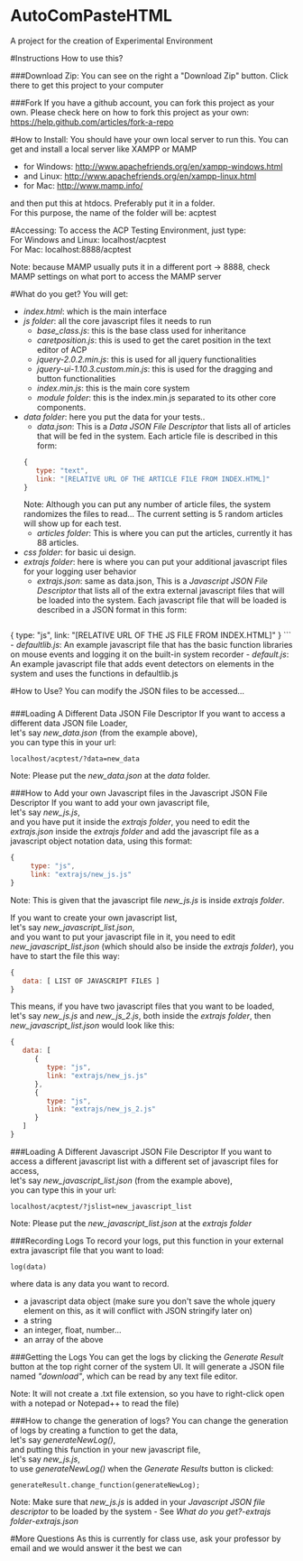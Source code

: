 AutoComPasteHTML
===========

A project for the creation of Experimental Environment

#Instructions
How to use this?

###Download Zip:
You can see on the right a "Download Zip" button. Click there to get this project to your computer

###Fork
If you have a github account, you can fork this project as your own. Please check here on how to fork this project as your own: https://help.github.com/articles/fork-a-repo

#How to Install:
You should have your own local server to run this. You can get and install a local server like XAMPP or MAMP
- for Windows: http://www.apachefriends.org/en/xampp-windows.html
- and Linux: http://www.apachefriends.org/en/xampp-linux.html
- for Mac: http://www.mamp.info/

and then put this at htdocs. Preferably put it in a folder.    
For this purpose, the name of the folder will be: acptest

#Accessing:
To access the ACP Testing Environment, just type:   
For Windows and Linux: localhost/acptest      
For Mac: localhost:8888/acptest   

Note: because MAMP usually puts it in a different port -> 8888, check MAMP settings on what port to access the MAMP server

#What do you get?
You will get:
- *index.html*: which is the main interface
- *js folder*: all the core javascript files it needs to run
   - *base_class.js*: this is the base class used for inheritance
   - *caretposition.js*: this is used to get the caret position in the text editor of ACP
   - *jquery-2.0.2.min.js*: this is used for all jquery functionalities
   - *jquery-ui-1.10.3.custom.min.js*: this is used for the dragging and button functionalities
   - *index.min.js*: this is the main core system
   - *module folder*: this is the index.min.js separated to its other core components.
- *data folder*: here you put the data for your tests..
   - *data.json*: This is a *Data JSON File Descriptor* that lists all of articles that will be fed in the system. Each article file is described in this form:
   ```javascript
   {
      type: "text",
      link: "[RELATIVE URL OF THE ARTICLE FILE FROM INDEX.HTML]"
   }
   ```
   Note: Although you can put any number of article files, the system randomizes the files to read... The current setting is 5 random articles will show up for each test.
   - *articles folder*: This is where you can put the articles, currently it has 88 articles.
- *css folder*: for basic ui design.
- *extrajs folder*: here is where you can put your additional javascript files for your logging user behavior
    - *extrajs.json*: same as data.json, This is a *Javascript JSON File Descriptor* that lists all of the extra external javascript files that will be loaded into the system. Each javascript file that will be loaded is described in a JSON format in this form:
    ```javascript
 {
     type: "js",
     link: "[RELATIVE URL OF THE JS FILE FROM INDEX.HTML]"
 }
    ```
    - *defaultlib.js*: An example javascript file that has the basic function libraries on mouse events and logging it on the built-in system recorder
    - *default.js*: An example javascript file that adds event detectors on elements in the system and uses the functions in defaultlib.js

#How to Use?
You can modify the JSON files to be accessed...

###

###Loading A Different Data JSON File Descriptor
If you want to access a different data JSON file Loader,    
let's say *new_data.json* (from the example above),    
you can type this in your url:
```
localhost/acptest/?data=new_data
```

Note: Please put the *new_data.json* at the *data* folder.

###How to Add your own Javascript files in the Javascript JSON File Descriptor
If you want to add your own javascript file,    
let's say *new_js.js*,      
and you have put it inside the *extrajs folder*, you need to edit the *extrajs.json* inside the *extrajs folder* and add the javascript file as a javascript object notation data, using this format:
```javascript
{
     type: "js",
     link: "extrajs/new_js.js" 
}
```
Note: This is given that the javascript file *new_js.js* is inside *extrajs folder*.

If you want to create your own javascript list,   
let's say *new_javascript_list.json*,    
and you want to put your javascript file in it, you need to edit *new_javascript_list.json* (which should also be inside the *extrajs folder*), you have to start the file this way:
```javascript
{
   data: [ LIST OF JAVASCRIPT FILES ]
}
```
This means, if you have two javascript files that you want to be loaded,    
let's say *new_js.js* and *new_js_2.js*, both inside the *extrajs folder*, then *new_javascript_list.json* would look like this:
```javascript
{
   data: [
      {
         type: "js",
         link: "extrajs/new_js.js"
      },
      {
         type: "js",
         link: "extrajs/new_js_2.js"
      }
   ]
}
```

###Loading A Different Javascript JSON File Descriptor
If you want to access a different javascript list with a different set of javascript files for access,   
let's say *new_javascript_list.json* (from the example above),    
you can type this in your url:
```
localhost/acptest/?jslist=new_javascript_list
```

Note: Please put the *new_javascript_list.json* at the *extrajs folder*

###Recording Logs
To record your logs, put this function in your external extra javascript file that you want to load:
```
log(data)
```
where data is any data you want to record.
- a javascript data object (make sure you don't save the whole jquery element on this, as it will conflict with JSON stringify later on)
- a string
- an integer, float, number...
- an array of the above

###Getting the Logs
You can get the logs by clicking the *Generate Result* button at the top right corner of the system UI. It will generate a JSON file named *"download"*, which can be read by any text file editor.    

Note: It will not create a .txt file extension, so you have to right-click open with a notepad or Notepad++ to read the file)

###How to change the generation of logs?
You can change the generation of logs by creating a function to get the data,   
let's say *generateNewLog()*,    
and putting this function in your new javascript file,    
let's say *new_js.js*,    
to use *generateNewLog()* when the *Generate Results* button is clicked:
```
generateResult.change_function(generateNewLog);
```
Note: Make sure that *new_js.js* is added in your *Javascript JSON file descriptor* to be loaded by the system - See *What do you get?-extrajs folder-extrajs.json*

#More Questions
As this is currently for class use, ask your professor by email and we would answer it the best we can
